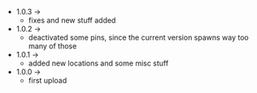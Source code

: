 * 1.0.3 ->
  * fixes and new stuff added
* 1.0.2 ->
  * deactivated some pins, since the current version spawns way too many of those
* 1.0.1 ->
  * added new locations and some misc stuff
* 1.0.0 -> 
  * first upload
